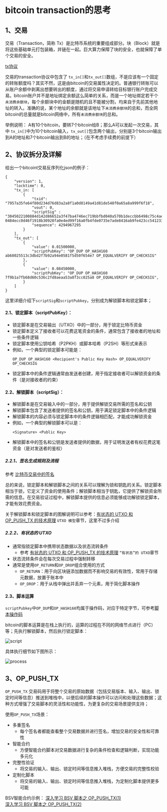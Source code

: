 bitcoin transaction的思考
============

## 1、交易
交易（Transaction，简称 Tx）是比特币系统的重要组成部分。块（Block）就是将这些基础单元打包装箱，并链在一起。巨大算力保障了块的安全，也就保障了单个交易的安全。

[tx协议](https://en.bitcoin.it/wiki/Protocol_documentation#tx)

交易的transaction协议中包含了 `tx_in[]`和`tx_out[]`数组，不是应该有一个固定的转账额度吗？其实不然，这是由bitcoin的交易属性决定的。普通银行转账可以从账户余额中剥离出想要转出的额度，通过将交易申请转给目标银行账户完成交易。bitcoin账户并不是地址绑定余额这么简单的关系，而是一个地址绑定若干个`未消费余额块`，每个余额块中的金额是随机的且不能被分割，均来自于先前其他地址的转入。准确的说，某个地址的余额就是该地址下`未消费余额块`的总和，而全网bitcoin的总量就是bitcoin网络中，所有`未消费余额块`的总和。

举例说明：
A有10个bitcoin，要转7个bitcoin给B；那么A可以发起一次交易，其中 `tx_in[]`中为10个bitcoin输入，`tx_out[]`包含两个输出，分别是3个bitcoin输出到A的地址和7个bitcoin输出到B的地址；（在不考虑手续费的前提下）

## 2、协议拆分及详解
给出一个bitcoint交易反序列化json的例子：
```
{
    "version": 1,
    "locktime": 0,
    "tx_in: [
        {
            "txid": "7957a35fe64f80d234d76d83a2a8f1a0d8149a41d81de548f0a65a8a999f6f18",
            "vout": 0,
            "scriptSig" : "3045022100884d142d86652a3f47ba4746ec719bbfbd040a570b1deccbb6498c75c4ae24cb02204b9f039ff08df09cbe9f6addac960298cad530a863ea8f53982c09db8f6e3813[ALL] 0484ecc0d46f1918b30928fa0e4ed99f16a0fb4fde0735e7ade8416ab9fe423cc5412336376789d172787ec3457eee41c04f4938de5cc17b4a10fa336a8d752adf",
            "sequence": 4294967295
        }
    ],
    "tx_out": [
        {
            "value": 0.01500000,
            "scriptPubKey": "OP_DUP OP_HASH160 ab68025513c3dbd2f7b92a94e0581f5d50f654e7 OP_EQUALVERIFY OP_CHECKSIG"
        },
        {
            "value": 0.08450000,
            "scriptPubKey": "OP_DUP OP_HASH160 7f9b1a7fb68d60c536c2fd8aeaa53a8f3cc025a8 OP_EQUALVERIFY OP_CHECKSIG",
        }
    ]
}
```
这里详细介绍下`scriptSig`和`scriptPubkey`，分别成为解锁脚本和锁定脚本；

#### 2.1、锁定脚本（scriptPubKey）：
- 锁定脚本是在交易输出（UTXO）中的一部分，用于锁定比特币资金
- 锁定脚本定义了接收者可以花费这笔资金的条件，通常包含了接收者的地址和一些条件逻辑
- 锁定脚本使用公钥哈希（P2PKH）或脚本哈希（P2SH）等形式来表示
- 例如，一个典型的锁定脚本可能是：
  ```
  OP_DUP OP_HASH160 <Recipient's Public Key Hash> OP_EQUALVERIFY OP_CHECKSIG
  ```
- 锁定脚本中的条件逻辑通常由发送者创建，用于指定接收者可以解锁资金的条件（是对接收者的约束）

#### 2.2、解锁脚本（scriptSig）：
- 解锁脚本是在交易输入中的一部分，用于提供解锁交易所需的签名和公钥
- 解锁脚本包含了发送者提供的签名和公钥，用于满足锁定脚本中的条件逻辑
- 解锁脚本的内容必须与锁定脚本中的条件逻辑相匹配，才能成功解锁资金
- 例如，一个典型的解锁脚本可以是：
  ```
  <Signature> <Public Key>
  ```
- 解锁脚本中的签名和公钥是发送者提供的数据，用于证明发送者有权花费这笔资金（是对发送者的鉴权）

##### 2.2.1、签名<Signature>生成规则及流程
参考 [比特币交易中的签名](https://aaron67.cc/2020/10/10/bitcoin-sign-transaction/)

总的来说，锁定脚本和解锁脚本之间的关系可以理解为锁和钥匙的关系。锁定脚本相当于锁，它定义了资金的使用条件；解锁脚本相当于钥匙，它提供了解锁资金所需的信息。在交易验证过程中，解锁脚本提供的信息必须能够成功解锁锁定脚本，才能有效花费资金。

关于解锁脚本和锁定脚本的图解说明可以参考：[有状态的 UTXO 和 OP_PUSH_TX 的技术原理](https://aaron67.cc/2022/03/06/bsv-stateful-utxo-and-op-push-tx/) `UTXO 模型`章节，这里不过多介绍  

##### 2.2.2、有状态的 UTXO
- 通常指锁定脚本中携带状态数据以及状态流转条件
  - 参考 [有状态的 UTXO 和 OP_PUSH_TX 的技术原理](https://aaron67.cc/2022/03/06/bsv-stateful-utxo-and-op-push-tx/) `“有状态”的 UTXO`章节
- 状态流转条件会在每次交易过程中强制转移
- 通常是使用`OP_RETURN`和`OP_DROP`组合使用的方式
  - `OP_RETURN`：用于向区块链添加数据而不影响交易的有效性，常用于存储元数据，放置于账本中
  - `OP_DROP`：用于从栈中弹出并丢弃一个元素，用于简化脚本操作

#### 2.3、脚本运算
`scriptPubkey`中`OP_DUP`和`OP_HASH160`均属于操作码，对应于特定字节，可参考[脚本操作码](https://en.bitcoin.it/wiki/Script#Opcodes)

bitcoin的脚本运算是在栈上执行的，运算的过程在不同的网络节点进行（PC）等；先执行解锁脚本，然后执行锁定脚本：  

![script](https://github.com/jiuri-code/blockchain_playground/blob/main/picture/script.png)  

具体执行细节如下图所示：  

![process](https://github.com/jiuri-code/blockchain_playground/blob/main/picture/stack%20calculate.png)  

## 3、OP_PUSH_TX
`OP_PUSH_TX` 交易码用于将整个交易的原始数据（包括交易版本、输入、输出、锁定时间等信息）推送到堆栈中，以便后续的脚本操作可以访问和处理这些数据；这种方式增强了交易脚本的灵活性和功能性，为更复杂的交易场景提供支持；

使用`OP_PUSH_TX`场景：
- 多重签名
  - 每个签名者都能查看整个交易数据并进行签名，增加交易的安全性和可靠性
- 智能合约
  - 方便智能合约脚本对交易数据进行复杂的条件检查和逻辑判断，实现功能多元化
- 完整性验证
  - 将交易的输入、输出、锁定时间等信息推入堆栈，方便交易的完整性校验
- 定制化脚本
  - 将交易的输入、输出、锁定时间等信息推入堆栈，为定制化脚本提供更多可能

BSV智能合约示例：
[深入学习 BSV 脚本之 OP_PUSH_TX(1)](https://zhuanlan.zhihu.com/p/666696101)  
[深入学习 BSV 脚本之 OP_PUSH_TX(2)](https://zhuanlan.zhihu.com/p/666696895)
